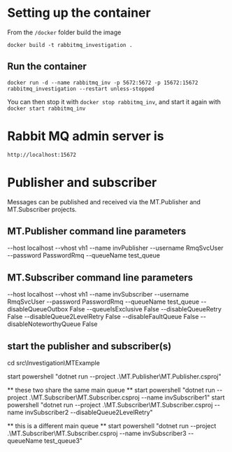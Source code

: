 # Setting up the container

From the `/docker` folder build the image
```
docker build -t rabbitmq_investigation .
```

## Run the container
```
docker run -d --name rabbitmq_inv -p 5672:5672 -p 15672:15672 rabbitmq_investigation --restart unless-stopped
```

You can then stop it with `docker stop rabbitmq_inv`, and start it again with `docker start rabbitmq_inv`

# Rabbit MQ admin server is
`http://localhost:15672`

# Publisher and subscriber

Messages can be published and received via the MT.Publisher and MT.Subscriber projects.

## MT.Publisher command line parameters
  --host                    localhost
  --vhost                   vh1
  --name                    invPublisher
  --username                RmqSvcUser
  --password                PasswordRmq
  --queueName               test_queue

## MT.Subscriber command line parameters
  --host                    localhost
  --vhost                   vh1
  --name                    invSubscriber
  --username                RmqSvcUser
  --password                PasswordRmq
  --queueName               test_queue
  --disableQueueOutbox      False
  --queueIsExclusive        False
  --disableQueueRetry       False
  --disableQueue2LevelRetry False
  --disableFaultQueue       False
  --disableNoteworthyQueue  False

## start the publisher and subscriber(s)
cd src\Investigation\MTExample

start powershell "dotnet run --project .\MT.Publisher\MT.Publisher.csproj"

** these two share the same main queue **
start powershell "dotnet run --project .\MT.Subscriber\MT.Subscriber.csproj --name invSubscriber1"
start powershell "dotnet run --project .\MT.Subscriber\MT.Subscriber.csproj --name invSubscriber2 --disableQueue2LevelRetry"

** this is a different main queue **
start powershell "dotnet run --project .\MT.Subscriber\MT.Subscriber.csproj --name invSubscriber3 --queueName test_queue3"
